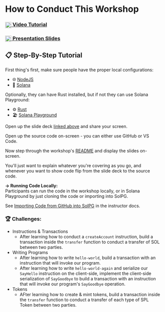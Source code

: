 # How to Conduct This Workshop

### [<img src="../../.docs/youtube-icon.png" alt="youtube" width="20" align="center"/> Video Tutorial](https://www.youtube.com/watch?v=u1HyjeBs3xk)

### [<img src="../../.docs/slides-icon.svg" alt="slides" width="20" align="center"/> Presentation Slides](https://docs.google.com/presentation/d/1itl6GW7P8NmpALKKAki5q4FdQp75FNh1/edit?usp=sharing&ouid=110179409255229051861&rtpof=true&sd=true)

## 📋 Step-By-Step Tutorial

First thing's first, make sure people have the proper local configurations:
* 🌐 [NodeJS](https://nodejs.org/en/download/)
* 👾 [Solana](https://docs.solana.com/cli/install-solana-cli-tools)

Optionally, they can have Rust installed, but if not they can use Solana Playground:
* ⚙️ [Rust](https://rustup.rs/)
* 🏖️ [Solana Playground](https://beta.solpg.io/)

Open up the slide deck [linked above](#img-srcdocsslides-iconsvg-altslides-width20-aligncenter-presentation-slideshttpsdocsgooglecompresentationd1itl6gw7p8nmpalkkaki5q4fdqp75fnh1edituspsharingouid110179409255229051861rtpoftruesdtrue) and share your screen.   
   
Open up the source code on-screen - you can either use GitHub or VS Code.   
   
Now step through the workshop's [README](./README.md) and display the slides on-screen.   
   
You'll just want to explain whatever you're covering as you go, and whenever you want to show code flip from the slide deck to the source code.   
   
**→ Running Code Locally:**   
Participants can run the code in the workshop locally, or in Solana Playground by just cloning the code or importing into SolPG.   
   
See [Importing Code from GitHub into SolPG](../../instructors/notes/how-tos.md#importing-code-from-github-into-solpg) in the instructor docs.   
   
### 🏆 Challenges:
* Instructions & Transactions
    * After learning how to conduct a `createAccount` instruction, build a transaction inside the `transfer` function to conduct a transfer of SOL between two parties.
* Writing Programs
    * After learning how to write `hello-world`, build a transaction with an instruction that will invoke our program.
    * After learning how to write `hello-world-again` and serialize our `SayHello` instruction on the client-side, implement the client-side serialization of `SayGoodbye` to build a transaction with an instruction that will invoke our program's `SayGoodbye` operation.
* Tokens
    * AFter learning how to create & mint tokens, build a transaction inside the `transfer` function to conduct a transfer of each type of SPL Token between two parties.